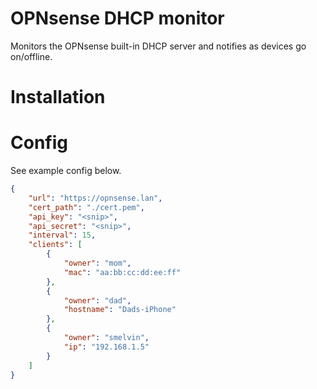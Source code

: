 # OPNsense DHCP monitor

Monitors the OPNsense built-in DHCP server and notifies as devices go on/offline.

# Installation

<tbd>

# Config

See example config below.

```json
{
    "url": "https://opnsense.lan",
    "cert_path": "./cert.pem",
    "api_key": "<snip>",
    "api_secret": "<snip>",
    "interval": 15,
    "clients": [
        {
            "owner": "mom",
            "mac": "aa:bb:cc:dd:ee:ff"
        },
        {
            "owner": "dad",
            "hostname": "Dads-iPhone"
        },
        {
            "owner": "smelvin",
            "ip": "192.168.1.5"
        }
    ]
}
```
